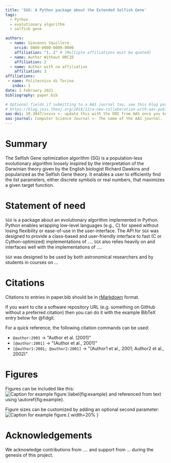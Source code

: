 ```yaml
---
title: 'SGX: A Python package about the Extended Selfish Gene'
tags:
  - Python
  - evolutionary algorithm
  - selfish gene

authors:
  - name: Giovanni Squillero
    orcid: 0000-0000-0000-0000
    affiliation: "1, 2" # (Multiple affiliations must be quoted)
  - name: Author Without ORCID
    affiliation: 2
  - name: Author with no affiliation
    affiliation: 3
affiliations:
 - name: Politecnico di Torino
   index: 1
date: 1 February 2021
bibliography: paper.bib

# Optional fields if submitting to a AAS journal too, see this blog post:
# https://blog.joss.theoj.org/2018/12/a-new-collaboration-with-aas-publishing
aas-doi: 10.3847/xxxxx <- update this with the DOI from AAS once you know it.
aas-journal: Computer Science Journal <- The name of the AAS journal.
---
```


# Summary

The Selfish Gene optimization algorithm (SG) is a population-less evolutionary algorithm
loosely inspired by the interpretation of the Darwinian theory given by the English
biologist Richard Dawkins and popularized as the Selfish Gene theory. 
It enables a user to efficiently find the list parameters, either discrete symbols or 
real numbers, that maximizes a given target function.

# Statement of need

`SGX` is a package about an evolutionary algorithm implemented in Python. Python
enables wrapping low-level languages (e.g., C) for speed without losing
flexibility or ease-of-use in the user-interface. The API for `SGX` was
designed to provide a class-based and user-friendly interface to fast (C or
Cython-optimized) implementations of .... `SGX` also relies heavily on and
interfaces well with the implementations of ....

`SGX` was designed to be used by both astronomical researchers and by
students in courses on ...

# Citations

Citations to entries in paper.bib should be in
[rMarkdown](http://rmarkdown.rstudio.com/authoring_bibliographies_and_citations.html)
format.

If you want to cite a software repository URL (e.g. something on GitHub without a preferred
citation) then you can do it with the example BibTeX entry below for @fidgit.

For a quick reference, the following citation commands can be used:
- `@author:2001`  ->  "Author et al. (2001)"
- `[@author:2001]` -> "(Author et al., 2001)"
- `[@author1:2001; @author2:2001]` -> "(Author1 et al., 2001; Author2 et al., 2002)"

# Figures

Figures can be included like this:
![Caption for example figure.\label{fig:example}](figure.png)
and referenced from text using \autoref{fig:example}.

Figure sizes can be customized by adding an optional second parameter:
![Caption for example figure.](figure.png){ width=20% }

# Acknowledgements

We acknowledge contributions from .... and support from ... during the genesis of this project.
